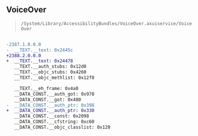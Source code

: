 ## VoiceOver

> `/System/Library/AccessibilityBundles/VoiceOver.axuiservice/VoiceOver`

```diff

-2387.1.0.0.0
-  __TEXT.__text: 0x2445c
+2388.2.0.0.0
+  __TEXT.__text: 0x24478
   __TEXT.__auth_stubs: 0x12d0
   __TEXT.__objc_stubs: 0x4260
   __TEXT.__objc_methlist: 0x12f0

   __TEXT.__eh_frame: 0x4a0
   __DATA_CONST.__auth_got: 0x978
   __DATA_CONST.__got: 0x480
-  __DATA_CONST.__auth_ptr: 0x398
+  __DATA_CONST.__auth_ptr: 0x330
   __DATA_CONST.__const: 0x2098
   __DATA_CONST.__cfstring: 0xc60
   __DATA_CONST.__objc_classlist: 0x120

```

